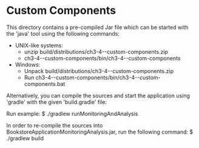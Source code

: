 # Custom Components

This directory contains a pre-compiled Jar file which can be started with 
the 'java' tool using the following commands:

- UNIX-like systems:
  - unzip build/distributions/ch3-4--custom-components.zip
  - ch3-4--custom-components/bin/ch3-4--custom-components
- Windows:
  - Unpack build/distributions/ch3-4--custom-components.zip
  - Run ch3-4--custom-components/bin/ch3-4--custom-components.bat

Alternatively, you can compile the sources and start the application using
'gradle' with the given 'build.gradle' file:

Run example:
 $ ./gradlew runMonitoringAndAnalysis

In order to re-compile the sources into BookstoreApplicationMonitoringAnalysis.jar, run the 
following command:
 $ ./gradlew build
